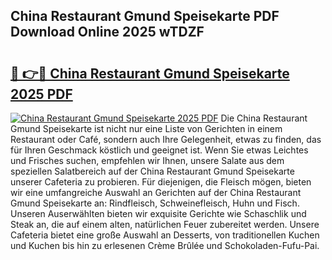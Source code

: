 ## China Restaurant Gmund Speisekarte PDF Download Online 2025 wTDZF

# <h2><a href="http://gcdusfx.nevu.top/?p=China+Restaurant+Gmund+Speisekarte">🔗 👉🔴 China Restaurant Gmund Speisekarte 2025 PDF</a></h2>

[![China Restaurant Gmund Speisekarte 2025 PDF](https://i.imgur.com/dBaPXMq.png)](http://gcdusfx.nevu.top/?p=China+Restaurant+Gmund+Speisekarte)
Die China Restaurant Gmund Speisekarte ist nicht nur eine Liste von Gerichten in einem Restaurant oder Café, sondern auch Ihre Gelegenheit, etwas zu finden, das für Ihren Geschmack köstlich und geeignet ist. Wenn Sie etwas Leichtes und Frisches suchen, empfehlen wir Ihnen, unsere Salate aus dem speziellen Salatbereich auf der China Restaurant Gmund Speisekarte unserer Cafeteria zu probieren. Für diejenigen, die Fleisch mögen, bieten wir eine umfangreiche Auswahl an Gerichten auf der China Restaurant Gmund Speisekarte an: Rindfleisch, Schweinefleisch, Huhn und Fisch. Unseren Auserwählten bieten wir exquisite Gerichte wie Schaschlik und Steak an, die auf einem alten, natürlichen Feuer zubereitet werden. Unsere Cafeteria bietet eine große Auswahl an Desserts, von traditionellen Kuchen und Kuchen bis hin zu erlesenen Crème Brûlée und Schokoladen-Fufu-Pai.
